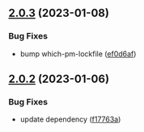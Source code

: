## [2.0.3](https://github.com/bconnorwhite/package-add/compare/v2.0.2...v2.0.3) (2023-01-08)


### Bug Fixes

* bump which-pm-lockfile ([ef0d6af](https://github.com/bconnorwhite/package-add/commit/ef0d6afc84814fe2ddb84812de3e4b704ecd68c4))



## [2.0.2](https://github.com/bconnorwhite/package-add/compare/v2.0.1...v2.0.2) (2023-01-06)


### Bug Fixes

* update dependency ([f17763a](https://github.com/bconnorwhite/package-add/commit/f17763a5016f7c17f6abd8b0330ae5b684bfb3d5))



